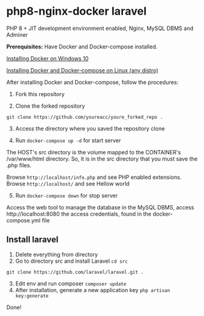 # php8-nginx-docker laravel
PHP 8 + JIT development environment enabled, Nginx, MySQL DBMS and Adminer

**Prerequisites:** Have Docker and Docker-compose installed.


[Installing Docker on Windows 10](https://mundodacomputacaointegral.blogspot.com/2019/10/instalando-o-docker-no-windows.html)

[Installing Docker and Docker-compose on Linux (any distro)](https://mundodacomputacaointegral.blogspot.com/2019/10/instalando-docker-e-docker-compose-no-Linux.html)

After installing Docker and Docker-compose, follow the procedures:

1. Fork this repository

2. Clone the forked repository

```
git clone https://github.com/youreacc/youre_forked_repo .
```

3. Access the directory where you saved the repository clone

4. Run `docker-compose up -d` for start server

The HOST's src directory is the volume mapped to the CONTAINER's /var/www/html directory. So, it is in the src directory that you must save the .php files.

Browse `http://localhost/info.php` and see PHP enabled extensions. Browse `http://localhost/` and see Hellow world

5. Run `docker-compose down` for stop server

Access the web tool to manage the database in the MySQL DBMS, access http://localhost:8080 the access credentials, found in the docker-compose.yml file

## Install laravel

1. Delete everything from directory
2. Go to directory src and install Laravel `cd src`
```
git clone https://github.com/laravel/laravel.git .
```
3. Edit env and run composer `composer update`
4. After installation, generate a new application key `php artisan key:generate`

Done!
